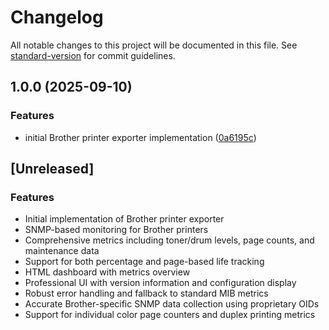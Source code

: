 # Changelog

All notable changes to this project will be documented in this file. See [standard-version](https://github.com/conventional-changelog/standard-version) for commit guidelines.

## 1.0.0 (2025-09-10)


### Features

* initial Brother printer exporter implementation ([0a6195c](https://github.com/d0ugal/brother-exporter/commit/0a6195c18c78c196b1220352f1eee3ca17c825b8))

## [Unreleased]

### Features

* Initial implementation of Brother printer exporter
* SNMP-based monitoring for Brother printers
* Comprehensive metrics including toner/drum levels, page counts, and maintenance data
* Support for both percentage and page-based life tracking
* HTML dashboard with metrics overview
* Professional UI with version information and configuration display
* Robust error handling and fallback to standard MIB metrics
* Accurate Brother-specific SNMP data collection using proprietary OIDs
* Support for individual color page counters and duplex printing metrics
